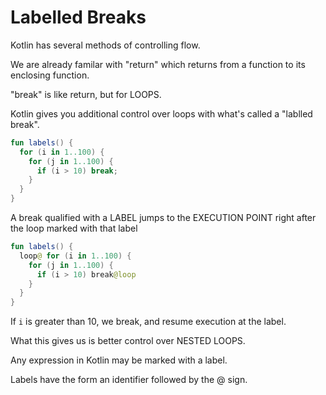 # Labelled Breaks

Kotlin has several methods of controlling flow.

We are already familar with "return" which returns from a function
to its enclosing function.

"break" is like return, but for LOOPS.

Kotlin gives you additional control over loops with what's called a
"lablled break".

```kotlin
fun labels() {
  for (i in 1..100) {
    for (j in 1..100) {
      if (i > 10) break;
    }
  }
}
```

A break qualified with a LABEL jumps to the EXECUTION POINT
right after the loop marked with that label

```kotlin
fun labels() {
  loop@ for (i in 1..100) {
    for (j in 1..100) {
      if (i > 10) break@loop
    }
  }
}
```

If `i` is greater than 10, we break, and resume execution at the label.

What this gives us is better control over NESTED LOOPS.

Any expression in Kotlin may be marked with a label.

Labels have the form an identifier followed by the @ sign.
